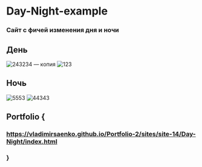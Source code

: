 # Day-Night-example
 
### Сайт с фичей изменения дня и ночи

## День

![243234 — копия](https://user-images.githubusercontent.com/56477695/138553822-8fd60dcd-f81f-48a6-bed7-96c08eda2e80.jpg)
![123](https://user-images.githubusercontent.com/56477695/115112435-3ea36480-9f8e-11eb-88be-fb1b9c34db53.png)

## Ночь

![5553](https://user-images.githubusercontent.com/56477695/115112443-45ca7280-9f8e-11eb-921e-dff72595859c.png)
![44343](https://user-images.githubusercontent.com/56477695/172365354-89cbf6d6-484c-450e-bdf0-5c1b4493fec5.png)

## Portfolio {

### https://vladimirsaenko.github.io/Portfolio-2/sites/site-14/Day-Night/index.html

### }

